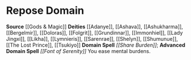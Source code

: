 ﻿---
advanced_apocryphal_spell: null
advanced_domain_spell: '[[DATABASE/spell/Font of Serenity|Font of Serenity]]'
apocryphal_spell: null
deity:
- '[[DATABASE/deity/Adanye|Adanye]]'
- '[[DATABASE/deity/Ashava|Ashava]]'
- '[[DATABASE/deity/Ashukharma|Ashukharma]]'
- '[[DATABASE/deity/Bergelmir|Bergelmir]]'
- '[[DATABASE/deity/Doloras|Doloras]]'
- '[[DATABASE/deity/Folgrit|Folgrit]]'
- '[[DATABASE/deity/Grundinnar|Grundinnar]]'
- '[[DATABASE/deity/Immonhiel|Immonhiel]]'
- '[[DATABASE/deity/Lady Jingxi|Lady Jingxi]]'
- '[[DATABASE/deity/Likha|Likha]]'
- '[[DATABASE/deity/Lymnieris|Lymnieris]]'
- '[[DATABASE/deity/Sarenrae|Sarenrae]]'
- '[[DATABASE/deity/Shelyn|Shelyn]]'
- '[[DATABASE/deity/Shumunue|Shumunue]]'
- '[[DATABASE/deity/The Lost Prince|The Lost Prince]]'
- '[[DATABASE/deity/Tsukiyo|Tsukiyo]]'
domain:
- '[[DATABASE/domain/Repose Domain|Repose]]'
domain_spell: '[[DATABASE/spell/Share Burden|Share Burden]]'
id: '49'
name: Repose Domain
rarity: Common
source: '[[DATABASE/source/Gods & Magic|Gods & Magic]]'
trait: null
type: Domain

---
# Repose Domain

**Source** [[Gods & Magic]] 
**Deities** [[Adanye]], [[Ashava]], [[Ashukharma]], [[Bergelmir]], [[Doloras]], [[Folgrit]], [[Grundinnar]], [[Immonhiel]], [[Lady Jingxi]], [[Likha]], [[Lymnieris]], [[Sarenrae]], [[Shelyn]], [[Shumunue]], [[The Lost Prince]], [[Tsukiyo]]
**Domain Spell** _[[Share Burden]]_; **Advanced Domain Spell** _[[Font of Serenity]]_
You ease mental burdens.